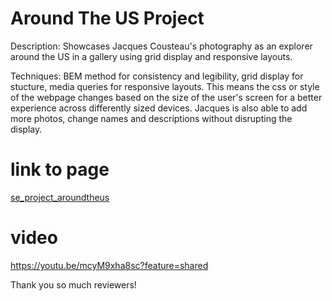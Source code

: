 # Around The US Project

Description: Showcases Jacques Cousteau's photography as an explorer around the US in a gallery using grid display and responsive layouts.

Techniques: BEM method for consistency and legibility, grid display for stucture, media queries for responsive layouts. This means the css or style of the webpage changes based on the size of the user's screen for a better experience across differently sized devices. Jacques is also able to add more photos, change names and descriptions without disrupting the display.

# link to page

[se_project_aroundtheus
](https://christiansto.github.io/se_project_aroundtheus/)


# video

https://youtu.be/mcyM9xha8sc?feature=shared

Thank you so much reviewers!
